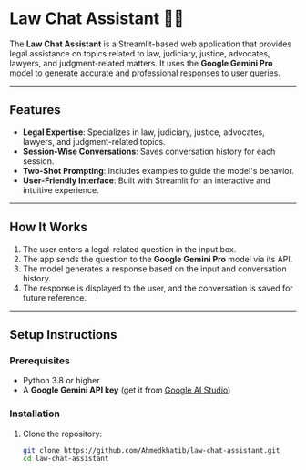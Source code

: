 # Law Chat Assistant 🧑‍⚖️

The **Law Chat Assistant** is a Streamlit-based web application that provides legal assistance on topics related to law, judiciary, justice, advocates, lawyers, and judgment-related matters. It uses the **Google Gemini Pro** model to generate accurate and professional responses to user queries.

---

## Features

- **Legal Expertise**: Specializes in law, judiciary, justice, advocates, lawyers, and judgment-related topics.
- **Session-Wise Conversations**: Saves conversation history for each session.
- **Two-Shot Prompting**: Includes examples to guide the model's behavior.
- **User-Friendly Interface**: Built with Streamlit for an interactive and intuitive experience.

---

## How It Works

1. The user enters a legal-related question in the input box.
2. The app sends the question to the **Google Gemini Pro** model via its API.
3. The model generates a response based on the input and conversation history.
4. The response is displayed to the user, and the conversation is saved for future reference.

---

## Setup Instructions

### Prerequisites

- Python 3.8 or higher
- A **Google Gemini API key** (get it from [Google AI Studio](https://makersuite.google.com/))

### Installation

1. Clone the repository:
   ```bash
   git clone https://github.com/Ahmedkhatib/law-chat-assistant.git
   cd law-chat-assistant
